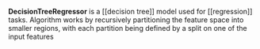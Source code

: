 **DecisionTreeRegressor** is a [[decision tree]] model used for [[regression]] tasks. Algorithm works by recursively partitioning the feature space into smaller regions, with each partition being defined by a split on one of the input features